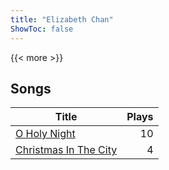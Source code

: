 ```yaml
---
title: "Elizabeth Chan"
ShowToc: false
---
```


{{< more >}}

## Songs
Title | Plays 
----- | -----: 
[O Holy Night](/songs/o-holy-night) | 10
[Christmas In The City](/songs/christmas-in-the-city) | 4

